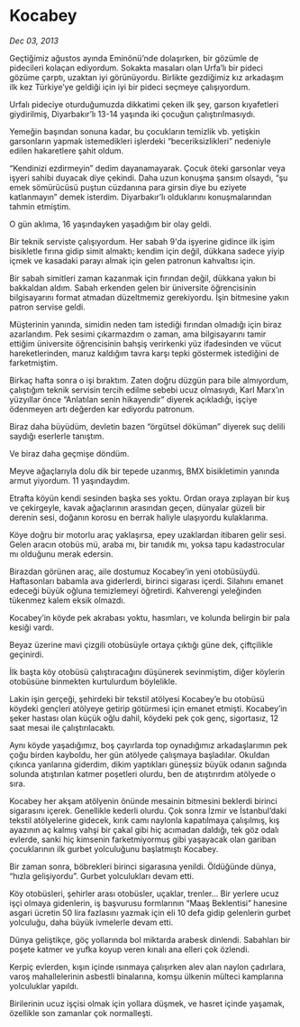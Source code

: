 # Kocabey

*Dec 03, 2013*

Geçtiğimiz ağustos ayında Eminönü’nde dolaşırken, bir gözümle de pidecileri kolaçan ediyordum. Sokakta masaları olan Urfa’lı bir pideci gözüme çarptı, uzaktan iyi görünüyordu. Birlikte gezdiğimiz kız arkadaşım ilk kez Türkiye’ye geldiği için iyi bir pideci seçmeye çalışıyordum.

Urfalı pideciye oturduğumuzda dikkatimi çeken ilk şey, garson kıyafetleri giydirilmiş, Diyarbakır’lı 13-14 yaşında iki çocuğun çalıştırılmasıydı.

Yemeğin başından sonuna kadar, bu çocukların temizlik vb. yetişkin garsonların yapmak istemedikleri işlerdeki “beceriksizlikleri” nedeniyle edilen hakaretlere şahit oldum.

“Kendinizi ezdirmeyin” dedim dayanamayarak. Çocuk öteki garsonlar veya işyeri sahibi duyacak diye çekindi. Daha uzun konuşma şansım olsaydı, “şu emek sömürücüsü puştun cüzdanına para girsin diye bu eziyete katlanmayın” demek isterdim. Diyarbakır’lı olduklarını konuşmalarından tahmin etmiştim.

O gün aklıma, 16 yaşındayken yaşadığım bir olay geldi.

Bir teknik serviste çalışıyordum. Her sabah 9'da işyerine gidince ilk işim bisikletle fırına gidip simit almaktı; kendim için değil, dükkana sadece yiyip içmek ve kasadaki parayı almak için gelen patronun kahvaltısı için.

Bir sabah simitleri zaman kazanmak için fırından değil, dükkana yakın bi bakkaldan aldım. Sabah erkenden gelen bir üniversite öğrencisinin bilgisayarını format atmadan düzeltmemiz gerekiyordu. İşin bitmesine yakın patron servise geldi.

Müşterinin yanında, simidin neden tam istediği fırından olmadığı için biraz azarlandım. Pek sesimi çıkarmazdım o zaman, ama bilgisayarını tamir ettiğim üniversite öğrencisinin bahşiş verirkenki yüz ifadesinden ve vücut hareketlerinden, maruz kaldığım tavra karşı tepki göstermek istediğini de farketmiştim.

Birkaç hafta sonra o işi bıraktım. Zaten doğru düzgün para bile almıyordum, çalıştığım teknik servisin tercih edilme sebebi ucuz olmasıydı, Karl Marx’ın yüzyıllar önce “Anlatılan senin hikayendir” diyerek açıkladığı, işçiye ödenmeyen artı değerden kar ediyordu patronum.

Biraz daha büyüdüm, devletin bazen “örgütsel döküman” diyerek suç delili saydığı eserlerle tanıştım.

Ve biraz daha geçmişe döndüm.

Meyve ağaçlarıyla dolu dik bir tepede uzanmış, BMX bisikletimin yanında armut yiyordum. 11 yaşındaydım.

Etrafta köyün kendi sesinden başka ses yoktu. Ordan oraya zıplayan bir kuş ve çekirgeyle, kavak ağaçlarının arasından geçen, dünyalar güzeli bir derenin sesi, doğanın korosu en berrak haliyle ulaşıyordu kulaklarıma.

Köye doğru bir motorlu araç yaklaşırsa, epey uzaklardan itibaren gelir sesi. Gelen aracın otobüs mü, araba mı, bir tanıdık mı, yoksa tapu kadastrocular mı olduğunu merak edersin.

Birazdan görünen araç, aile dostumuz Kocabey’in yeni otobüsüydü. Haftasonları babamla ava giderlerdi, birinci sigarası içerdi. Silahını emanet edeceği büyük oğluna temizlemeyi öğretirdi. Kahverengi yeleğinden tükenmez kalem eksik olmazdı.

Kocabey’in köyde pek akrabası yoktu, hasımları, ve kolunda belirgin bir pala kesiği vardı.

Beyaz üzerine mavi çizgili otobüsüyle ortaya çıktığı güne dek, çiftçilikle geçinirdi.

İlk başta köy otobüsü çalıştıracağını düşünerek sevinmiştim, diğer köylerin otobüsüne binmekten kurtulurdum böylelikle.

Lakin işin gerçeği, şehirdeki bir tekstil atölyesi Kocabey’e bu otobüsü köydeki gençleri atölyeye getirip götürmesi için emanet etmişti. Kocabey’in şeker hastası olan küçük oğlu dahil, köydeki pek çok genç, sigortasız, 12 saat mesai ile çalıştırılacaktı.

Aynı köyde yaşadığımız, boş çayırlarda top oynadığımız arkadaşlarımın pek çoğu birden kayboldu, her gün atölyede çalışmaya başladılar. Okuldan çıkınca yanlarına giderdim, dikim yaptıkları güneşsiz büyük odanın sağında solunda atıştırılan katmer poşetleri olurdu, ben de atıştırırdım atölyede o sıra.

Kocabey her akşam atölyenin önünde mesainin bitmesini beklerdi birinci sigarasını içerek. Genellikle kederli olurdu. Çok sonra İzmir ve İstanbul’daki tekstil atölyelerine gidecek, kırık camı naylonla kapatılmaya çalışılmış, kış ayazının aç kalmış vahşi bir çakal gibi hiç acımadan daldığı, tek göz odalı evlerde, sanki hiç kimsenin farketmiyormuş gibi yaşayacak olan gariban çocuklarının ilk gurbet yolculuğunu başlatmıştı Kocabey.

Bir zaman sonra, böbrekleri birinci sigarasına yenildi. Öldüğünde dünya, “hızla gelişiyordu”. Gurbet yolculukları devam etti.

Köy otobüsleri, şehirler arası otobüsler, uçaklar, trenler… Bir yerlere ucuz işçi olmaya gidenlerin, iş başvurusu formlarının “Maaş Beklentisi” hanesine asgari ücretin 50 lira fazlasını yazmak için eli 10 defa gidip gelenlerin gurbet yolculuğu, daha büyük ivmelerle devam etti.

Dünya geliştikçe, göç yollarında bol miktarda arabesk dinlendi. Sabahları bir poşete katmer ve yufka koyup veren kınalı ana elleri çok özlendi.

Kerpiç evlerden, kışın içinde ısınmaya çalışırken alev alan naylon çadırlara, varoş mahallelerinin asbestli binalarına, komşu ülkenin mülteci kamplarına yolculuklar yapıldı.

Birilerinin ucuz işçisi olmak için yollara düşmek, ve hasret içinde yaşamak, özellikle son zamanlar çok normalleşti.
